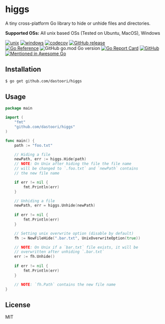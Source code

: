 # higgs

A tiny cross-platform Go library to hide or unhide files and directories.

**Supported OSs:** All unix based OSs (Tested on Ubuntu, MacOS), Windows

[![unix](https://github.com/dastoori/higgs/actions/workflows/unix.yml/badge.svg)](https://github.com/dastoori/higgs/actions/workflows/unix.yml)
[![windows](https://github.com/dastoori/higgs/actions/workflows/windows.yml/badge.svg)](https://github.com/dastoori/higgs/actions/workflows/windows.yml)
[![codecov](https://codecov.io/gh/dastoori/higgs/branch/master/graph/badge.svg?token=T1AJXSWI3F)](https://codecov.io/gh/dastoori/higgs)
[![GitHub release](https://img.shields.io/github/v/release/dastoori/higgs?sort=semver)](https://github.com/dastoori/higgs/releases)<br/>
[![Go Reference](https://pkg.go.dev/badge/github.com/dastoori/higgs.svg)](https://pkg.go.dev/github.com/dastoori/higgs)
![GitHub go.mod Go version](https://img.shields.io/github/go-mod/go-version/dastoori/higgs)
[![Go Report Card](https://goreportcard.com/badge/github.com/dastoori/higgs)](https://goreportcard.com/report/github.com/dastoori/higgs)
[![GitHub](https://img.shields.io/github/license/dastoori/higgs)](https://github.com/dastoori/higgs/blob/master/LICENSE)
[![Mentioned in Awesome Go](https://awesome.re/mentioned-badge.svg)](https://github.com/avelino/awesome-go)  

## Installation

```sh
$ go get github.com/dastoori/higgs
```

## Usage

```go
package main

import (
	"fmt"
	"github.com/dastoori/higgs"
)

func main() {
	path := "foo.txt"

	// Hiding a file
	newPath, err := higgs.Hide(path)
	// NOTE: On Unix after hiding the file the file name
	// will be changed to `.foo.txt` and `newPath` contains
	// the new file name

	if err != nil {
		fmt.Println(err)
	}

	// Unhiding a file
	newPath, err = higgs.Unhide(newPath)
	
	if err != nil {
		fmt.Println(err)
	}

	// Setting unix overwrite option (disable by default)
	fh := NewFileHide(".bar.txt", UnixOverwriteOption(true))

	// NOTE: On Unix if a `bar.txt` file exists, it will be
	// overwritten after unhiding `.bar.txt`
	err := fh.Unhide()
	
	if err != nil {
		fmt.Println(err)
	}

	// NOTE: `fh.Path` contains the new file name
}
```

## License

MIT